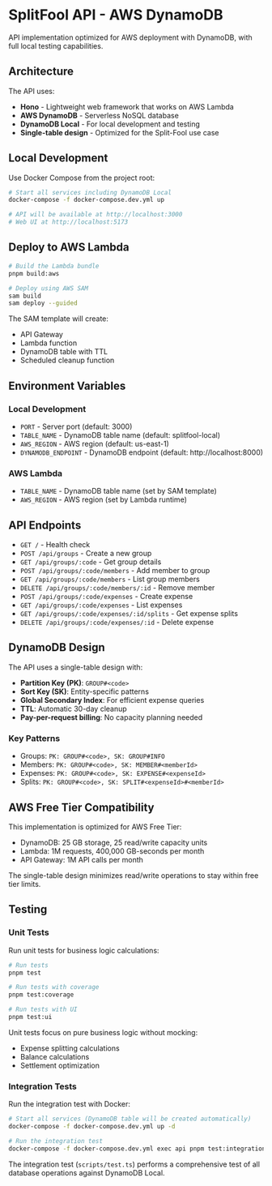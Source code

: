 # SplitFool API - AWS DynamoDB

API implementation optimized for AWS deployment with DynamoDB, with full local testing capabilities.

## Architecture

The API uses:
- **Hono** - Lightweight web framework that works on AWS Lambda
- **AWS DynamoDB** - Serverless NoSQL database
- **DynamoDB Local** - For local development and testing
- **Single-table design** - Optimized for the Split-Fool use case

## Local Development

Use Docker Compose from the project root:

```bash
# Start all services including DynamoDB Local
docker-compose -f docker-compose.dev.yml up

# API will be available at http://localhost:3000
# Web UI at http://localhost:5173
```

## Deploy to AWS Lambda

```bash
# Build the Lambda bundle
pnpm build:aws

# Deploy using AWS SAM
sam build
sam deploy --guided
```

The SAM template will create:
- API Gateway
- Lambda function
- DynamoDB table with TTL
- Scheduled cleanup function

## Environment Variables

### Local Development
- `PORT` - Server port (default: 3000)
- `TABLE_NAME` - DynamoDB table name (default: splitfool-local)
- `AWS_REGION` - AWS region (default: us-east-1)
- `DYNAMODB_ENDPOINT` - DynamoDB endpoint (default: http://localhost:8000)

### AWS Lambda
- `TABLE_NAME` - DynamoDB table name (set by SAM template)
- `AWS_REGION` - AWS region (set by Lambda runtime)

## API Endpoints

- `GET /` - Health check
- `POST /api/groups` - Create a new group
- `GET /api/groups/:code` - Get group details
- `POST /api/groups/:code/members` - Add member to group
- `GET /api/groups/:code/members` - List group members
- `DELETE /api/groups/:code/members/:id` - Remove member
- `POST /api/groups/:code/expenses` - Create expense
- `GET /api/groups/:code/expenses` - List expenses
- `GET /api/groups/:code/expenses/:id/splits` - Get expense splits
- `DELETE /api/groups/:code/expenses/:id` - Delete expense

## DynamoDB Design

The API uses a single-table design with:
- **Partition Key (PK)**: `GROUP#<code>`
- **Sort Key (SK)**: Entity-specific patterns
- **Global Secondary Index**: For efficient expense queries
- **TTL**: Automatic 30-day cleanup
- **Pay-per-request billing**: No capacity planning needed

### Key Patterns
- Groups: `PK: GROUP#<code>, SK: GROUP#INFO`
- Members: `PK: GROUP#<code>, SK: MEMBER#<memberId>`
- Expenses: `PK: GROUP#<code>, SK: EXPENSE#<expenseId>`
- Splits: `PK: GROUP#<code>, SK: SPLIT#<expenseId>#<memberId>`

## AWS Free Tier Compatibility

This implementation is optimized for AWS Free Tier:
- DynamoDB: 25 GB storage, 25 read/write capacity units
- Lambda: 1M requests, 400,000 GB-seconds per month
- API Gateway: 1M API calls per month

The single-table design minimizes read/write operations to stay within free tier limits.

## Testing

### Unit Tests

Run unit tests for business logic calculations:

```bash
# Run tests
pnpm test

# Run tests with coverage
pnpm test:coverage

# Run tests with UI
pnpm test:ui
```

Unit tests focus on pure business logic without mocking:
- Expense splitting calculations
- Balance calculations
- Settlement optimization

### Integration Tests

Run the integration test with Docker:

```bash
# Start all services (DynamoDB table will be created automatically)
docker-compose -f docker-compose.dev.yml up -d

# Run the integration test
docker-compose -f docker-compose.dev.yml exec api pnpm test:integration
```

The integration test (`scripts/test.ts`) performs a comprehensive test of all database operations against DynamoDB Local.